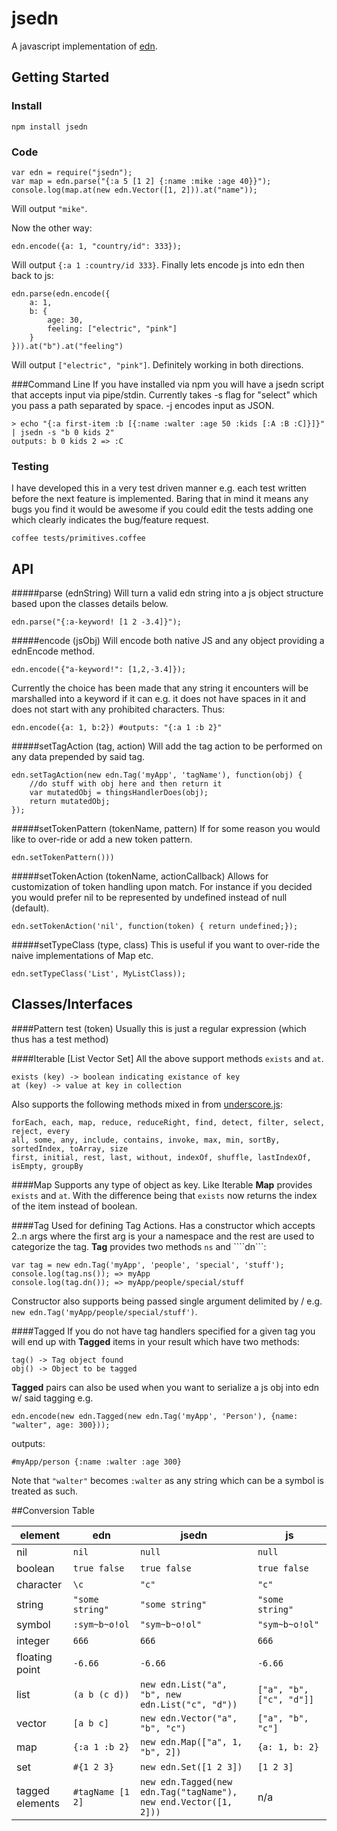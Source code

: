jsedn
=====

A javascript implementation of [edn](https://github.com/richhickey/edn). 

## Getting Started

### Install
	npm install jsedn

### Code
	var edn = require("jsedn");
	var map = edn.parse("{:a 5 [1 2] {:name :mike :age 40}}");
	console.log(map.at(new edn.Vector([1, 2])).at("name"));

Will output ```"mike"```.

Now the other way:

	edn.encode({a: 1, "country/id": 333});

Will output ```{:a 1 :country/id 333}```. Finally lets encode js into edn then back to js:

	edn.parse(edn.encode({
		a: 1, 
		b: {
			age: 30, 
			feeling: ["electric", "pink"]
		}
	})).at("b").at("feeling")
Will output ```["electric", "pink"]```. Definitely working in both directions. 

###Command Line
If you have installed via npm you will have a jsedn script that accepts input via pipe/stdin. Currently takes -s flag for "select" which you pass a path separated by space. -j encodes input as JSON.

	> echo "{:a first-item :b [{:name :walter :age 50 :kids [:A :B :C]}]}" | jsedn -s "b 0 kids 2"
	outputs: b 0 kids 2 => :C
	
### Testing
I have developed this in a very test driven manner e.g. each test written  before the next feature is implemented. Baring that in mind it means any bugs you find it would be awesome if you could edit the tests adding one which clearly indicates the bug/feature request.

	coffee tests/primitives.coffee
	
## API
#####parse (ednString)
Will turn a valid edn string into a js object structure based upon the classes details below.

	edn.parse("{:a-keyword! [1 2 -3.4]}");


#####encode (jsObj)
Will encode both native JS and any object providing a ednEncode method.

	edn.encode({"a-keyword!": [1,2,-3.4]});

Currently the choice has been made that any string it encounters will be marshalled into a keyword if it can e.g. it does not have spaces in it and does not start with any prohibited characters. Thus:

	edn.encode({a: 1, b:2}) #outputs: "{:a 1 :b 2}"

#####setTagAction (tag, action)
Will add the tag action to be performed on any data prepended by said tag.

	edn.setTagAction(new edn.Tag('myApp', 'tagName'), function(obj) {
		//do stuff with obj here and then return it
		var mutatedObj = thingsHandlerDoes(obj);
		return mutatedObj;
	});

#####setTokenPattern (tokenName, pattern) 
If for some reason you would like to over-ride or add a new token pattern. 

	edn.setTokenPattern()))

#####setTokenAction (tokenName, actionCallback)
Allows for customization of token handling upon match. For instance if you decided you would prefer nil to be represented by undefined instead of null (default).

	edn.setTokenAction('nil', function(token) { return undefined;});

#####setTypeClass (type, class)
This is useful if you want to over-ride the naive implementations of Map etc. 

	edn.setTypeClass('List', MyListClass));

## Classes/Interfaces

####Pattern
	test (token)
Usually this is just a regular expression (which thus has a test method)

####Iterable [List Vector Set]
All the above support methods ```exists``` and ```at```. 

	exists (key) -> boolean indicating existance of key
	at (key) -> value at key in collection

Also supports the following methods mixed in from [underscore.js](http://www.underscorejs.org):
 
	forEach, each, map, reduce, reduceRight, find, detect, filter, select, reject, every
	all, some, any, include, contains, invoke, max, min, sortBy, sortedIndex, toArray, size
	first, initial, rest, last, without, indexOf, shuffle, lastIndexOf, isEmpty, groupBy

####Map
Supports any type of object as key. Like Iterable **Map** provides ```exists``` and ```at```. With the difference being that ```exists``` now returns the index of the item instead of boolean. 

####Tag
Used for defining Tag Actions. Has a constructor which accepts 2..n args where the first arg is your a namespace and the rest are used to categorize the tag. **Tag** provides two methods ```ns``` and ````dn```:

	var tag = new edn.Tag('myApp', 'people', 'special', 'stuff');
	console.log(tag.ns()); => myApp
	console.log(tag.dn()); => myApp/people/special/stuff

Constructor also supports being passed single argument delimited by / e.g. ```new edn.Tag('myApp/people/special/stuff')```. 

####Tagged
If you do not have tag handlers specified for a given tag you will end up with **Tagged** items in your result which have two methods: 

	tag() -> Tag object found
	obj() -> Object to be tagged

**Tagged** pairs can also be used when you want to serialize a js obj into edn w/ said tagging e.g. 
	
	edn.encode(new edn.Tagged(new edn.Tag('myApp', 'Person'), {name: "walter", age: 300}));

outputs: 
	
	#myApp/person {:name :walter :age 300}

Note that ```"walter"``` becomes ```:walter``` as any string which can be a symbol is treated as such.

##Conversion Table

| element         | edn                  | jsedn              | js |
| --------------- | -------------------- | ------------------ | --- |
| nil             | ```nil```            | ```null```         | ```null``` | 
| boolean         | ```true false```     | ```true false```   | ```true false``` | 
| character       | ```\c```             | ```"c"```          | ```"c"``` | 
| string          | ```"some string"```  | ```"some string"``` | ```"some string"``` |
| symbol          | ```:sym~b~o!ol```    | ```"sym~b~o!ol"``` | ```"sym~b~o!ol"``` | 
| integer         | ```666```            | ```666```          | ```666``` | 
| floating point  | ```-6.66```          | ```-6.66```        | ```-6.66``` | 
| list            | ```(a b (c d))```    | ```new edn.List("a", "b", new edn.List("c", "d"))``` | ```["a", "b", ["c", "d"]]``` | 
| vector          | ```[a b c]```        | ```new edn.Vector("a", "b", "c")``` | ```["a", "b", "c"]``` |
| map             | ```{:a 1 :b 2}```    | ```new edn.Map(["a", 1, "b", 2])``` | ```{a: 1, b: 2}``` |
| set             | ```#{1 2 3}```       | ```new edn.Set([1 2 3])``` | ```[1 2 3]``` | 
| tagged elements | ```#tagName [1 2]``` | ```new edn.Tagged(new edn.Tag("tagName"), new end.Vector([1, 2]))``` | n/a |




